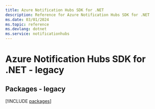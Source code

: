 ```yaml
---
title: Azure Notification Hubs SDK for .NET
description: Reference for Azure Notification Hubs SDK for .NET
ms.date: 03/01/2024
ms.topic: reference
ms.devlang: dotnet
ms.service: notificationhubs
---
```

# Azure Notification Hubs SDK for .NET - legacy
## Packages - legacy
[!INCLUDE [packages](notification-hubs-index.md)]